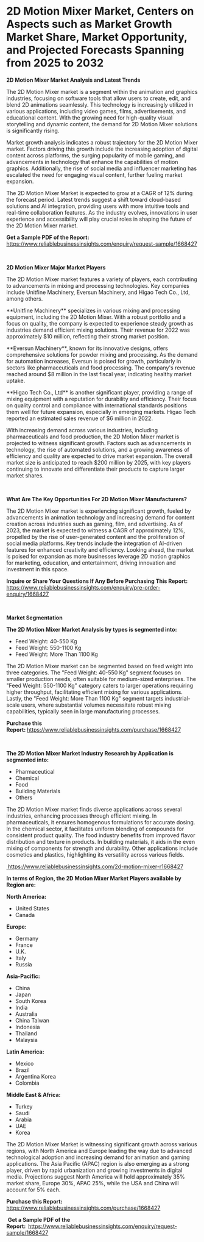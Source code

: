 <p><h1>2D Motion Mixer Market, Centers on Aspects such as Market Growth Market Share, Market Opportunity, and Projected Forecasts Spanning from 2025 to 2032</h1></p><p><strong>2D Motion Mixer Market Analysis and Latest Trends</strong></p>
<p><p>The 2D Motion Mixer market is a segment within the animation and graphics industries, focusing on software tools that allow users to create, edit, and blend 2D animations seamlessly. This technology is increasingly utilized in various applications, including video games, films, advertisements, and educational content. With the growing need for high-quality visual storytelling and dynamic content, the demand for 2D Motion Mixer solutions is significantly rising.</p><p>Market growth analysis indicates a robust trajectory for the 2D Motion Mixer market. Factors driving this growth include the increasing adoption of digital content across platforms, the surging popularity of mobile gaming, and advancements in technology that enhance the capabilities of motion graphics. Additionally, the rise of social media and influencer marketing has escalated the need for engaging visual content, further fueling market expansion.</p><p>The 2D Motion Mixer Market is expected to grow at a CAGR of 12% during the forecast period. Latest trends suggest a shift toward cloud-based solutions and AI integration, providing users with more intuitive tools and real-time collaboration features. As the industry evolves, innovations in user experience and accessibility will play crucial roles in shaping the future of the 2D Motion Mixer market.</p></p>
<p><strong>Get a Sample PDF of the Report:&nbsp;</strong> <a href="https://www.reliablebusinessinsights.com/enquiry/request-sample/1668427?utm_campaign=3079&utm_medium=2&utm_source=Github&utm_content=ia&utm_term=12042025&utm_id=2d-motion-mixer">https://www.reliablebusinessinsights.com/enquiry/request-sample/1668427</a></p>
<p>&nbsp;</p>
<p><strong>2D Motion Mixer Major Market Players</strong></p>
<p><p>The 2D Motion Mixer market features a variety of players, each contributing to advancements in mixing and processing technologies. Key companies include Unitfine Machinery, Eversun Machinery, and Higao Tech Co., Ltd, among others.</p><p>**Unitfine Machinery** specializes in various mixing and processing equipment, including the 2D Motion Mixer. With a robust portfolio and a focus on quality, the company is expected to experience steady growth as industries demand efficient mixing solutions. Their revenue for 2022 was approximately $10 million, reflecting their strong market position.</p><p>**Eversun Machinery**, known for its innovative designs, offers comprehensive solutions for powder mixing and processing. As the demand for automation increases, Eversun is poised for growth, particularly in sectors like pharmaceuticals and food processing. The company's revenue reached around $8 million in the last fiscal year, indicating healthy market uptake.</p><p>**Higao Tech Co., Ltd** is another significant player, providing a range of mixing equipment with a reputation for durability and efficiency. Their focus on quality control and compliance with international standards positions them well for future expansion, especially in emerging markets. Higao Tech reported an estimated sales revenue of $6 million in 2022.</p><p>With increasing demand across various industries, including pharmaceuticals and food production, the 2D Motion Mixer market is projected to witness significant growth. Factors such as advancements in technology, the rise of automated solutions, and a growing awareness of efficiency and quality are expected to drive market expansion. The overall market size is anticipated to reach $200 million by 2025, with key players continuing to innovate and differentiate their products to capture larger market shares.</p></p>
<p>&nbsp;</p>
<p><strong>What Are The Key Opportunities For 2D Motion Mixer Manufacturers?</strong></p>
<p><p>The 2D Motion Mixer market is experiencing significant growth, fueled by advancements in animation technology and increasing demand for content creation across industries such as gaming, film, and advertising. As of 2023, the market is expected to witness a CAGR of approximately 12%, propelled by the rise of user-generated content and the proliferation of social media platforms. Key trends include the integration of AI-driven features for enhanced creativity and efficiency. Looking ahead, the market is poised for expansion as more businesses leverage 2D motion graphics for marketing, education, and entertainment, driving innovation and investment in this space.</p></p>
<p><strong>Inquire or Share Your Questions If Any Before Purchasing This Report:</strong> <a href="https://www.reliablebusinessinsights.com/enquiry/pre-order-enquiry/1668427?utm_campaign=3079&utm_medium=2&utm_source=Github&utm_content=ia&utm_term=12042025&utm_id=2d-motion-mixer">https://www.reliablebusinessinsights.com/enquiry/pre-order-enquiry/1668427</a></p>
<p>&nbsp;</p>
<p><strong>Market Segmentation</strong></p>
<p><strong>The 2D Motion Mixer Market Analysis by types is segmented into:</strong></p>
<p><ul><li>Feed Weight: 40-550 Kg</li><li>Feed Weight: 550-1100 Kg</li><li>Feed Weight: More Than 1100 Kg</li></ul></p>
<p><p>The 2D Motion Mixer market can be segmented based on feed weight into three categories. The "Feed Weight: 40-550 Kg" segment focuses on smaller production needs, often suitable for medium-sized enterprises. The "Feed Weight: 550-1100 Kg" category caters to larger operations requiring higher throughput, facilitating efficient mixing for various applications. Lastly, the "Feed Weight: More Than 1100 Kg" segment targets industrial-scale users, where substantial volumes necessitate robust mixing capabilities, typically seen in large manufacturing processes.</p></p>
<p><strong>Purchase this Report:&nbsp;</strong><a href="https://www.reliablebusinessinsights.com/purchase/1668427?utm_campaign=3079&utm_medium=2&utm_source=Github&utm_content=ia&utm_term=12042025&utm_id=2d-motion-mixer">https://www.reliablebusinessinsights.com/purchase/1668427</a></p>
<p>&nbsp;</p>
<p><strong>The 2D Motion Mixer Market Industry Research by Application is segmented into:</strong></p>
<p><ul><li>Pharmaceutical</li><li>Chemical</li><li>Food</li><li>Building Materials</li><li>Others</li></ul></p>
<p><p>The 2D Motion Mixer market finds diverse applications across several industries, enhancing processes through efficient mixing. In pharmaceuticals, it ensures homogenous formulations for accurate dosing. In the chemical sector, it facilitates uniform blending of compounds for consistent product quality. The food industry benefits from improved flavor distribution and texture in products. In building materials, it aids in the even mixing of components for strength and durability. Other applications include cosmetics and plastics, highlighting its versatility across various fields.</p></p>
<p><a href="https://www.reliablebusinessinsights.com/2d-motion-mixer-r1668427?utm_campaign=3079&utm_medium=2&utm_source=Github&utm_content=ia&utm_term=12042025&utm_id=2d-motion-mixer">&nbsp;https://www.reliablebusinessinsights.com/2d-motion-mixer-r1668427</a></p>
<p><strong>In terms of Region, the 2D Motion Mixer Market Players available by Region are:</strong></p>
<p>
    <p> <strong> North America: </strong>
        <ul>
            <li>United States</li>
            <li>Canada</li>
        </ul>
        </p> 
    <p> <strong> Europe: </strong>
        <ul>
            <li>Germany</li>
            <li>France</li>
            <li>U.K.</li>
            <li>Italy</li>
            <li>Russia</li>
        </ul>
        </p> 
    <p> <strong> Asia-Pacific: </strong>
        <ul>
            <li>China</li>
            <li>Japan</li>
            <li>South Korea</li>
            <li>India</li>
            <li>Australia</li>
            <li>China Taiwan</li>
            <li>Indonesia</li>
            <li>Thailand</li>
            <li>Malaysia</li>
        </ul>
        </p> 
    <p> <strong> Latin America: </strong>
        <ul>
            <li>Mexico</li>
            <li>Brazil</li>
            <li>Argentina Korea</li>
            <li>Colombia</li>
        </ul>
        </p> 
    <p> <strong> Middle East & Africa: </strong>
        <ul>
            <li>Turkey</li>
            <li>Saudi</li>
            <li>Arabia</li>
            <li>UAE</li>
            <li>Korea</li>
        </ul>
    </p>
    </p>
<p><p>The 2D Motion Mixer Market is witnessing significant growth across various regions, with North America and Europe leading the way due to advanced technological adoption and increasing demand for animation and gaming applications. The Asia Pacific (APAC) region is also emerging as a strong player, driven by rapid urbanization and growing investments in digital media. Projections suggest North America will hold approximately 35% market share, Europe 30%, APAC 25%, while the USA and China will account for 5% each.</p></p>
<p><strong>Purchase this Report: </strong><a href="https://www.reliablebusinessinsights.com/purchase/1668427?utm_campaign=3079&utm_medium=2&utm_source=Github&utm_content=ia&utm_term=12042025&utm_id=2d-motion-mixer">https://www.reliablebusinessinsights.com/purchase/1668427</a></p>
<p>&nbsp;<strong>Get a Sample PDF of the Report:&nbsp;&nbsp;</strong><a href="https://www.reliablebusinessinsights.com/enquiry/request-sample/1668427?utm_campaign=3079&utm_medium=2&utm_source=Github&utm_content=ia&utm_term=12042025&utm_id=2d-motion-mixer">https://www.reliablebusinessinsights.com/enquiry/request-sample/1668427</a></p>
<p><strong></strong></p>
<p><p></p><p></p><p></p></p>